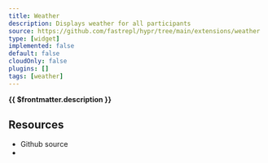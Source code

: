 ```yaml
---
title: Weather
description: Displays weather for all participants
source: https://github.com/fastrepl/hypr/tree/main/extensions/weather
type: [widget]
implemented: false
default: false
cloudOnly: false
plugins: []
tags: [weather]
---
```


<TitleWithContributors :title="$frontmatter.title" />

**{{ $frontmatter.description }}**

<ExtensionTags :frontmatter="$frontmatter" />

## Resources

<ul>
  <li><a :href="$frontmatter.source">Github source</a></li>
  <li v-for="plugin in $frontmatter.plugins"><PluginLink :plugin /></li>
</ul>
